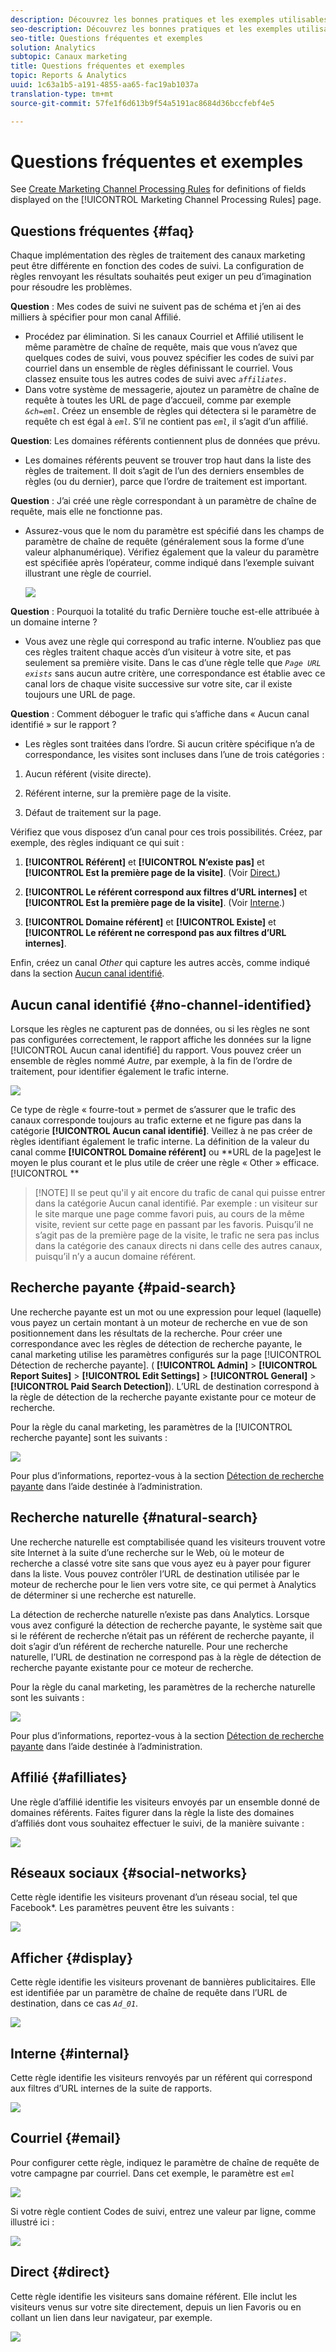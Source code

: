 ```yaml
---
description: Découvrez les bonnes pratiques et les exemples utilisables pour renseigner les différentes règles que vous pouvez configurer pour vos canaux marketing.
seo-description: Découvrez les bonnes pratiques et les exemples utilisables pour renseigner les différentes règles que vous pouvez configurer pour vos canaux marketing.
seo-title: Questions fréquentes et exemples
solution: Analytics
subtopic: Canaux marketing
title: Questions fréquentes et exemples
topic: Reports & Analytics
uuid: 1c63a1b5-a191-4855-aa65-fac19ab1037a
translation-type: tm+mt
source-git-commit: 57fe1f6d613b9f54a5191ac8684d36bccfebf4e5

---
```



# Questions fréquentes et exemples

<!--
Read about best practices and examples of how to populate various rules you can set up for your marketing channels.

* [Frequently Asked Questions](/help/components/c-marketing-channels/c-faq.md#section_E490CEAF0E76422C91D34D8A80A0C573) 
* [No Channel Identified](/help/components/c-marketing-channels/c-faq.md##no-channel-identified) 
* [Paid Search](/help/components/c-marketing-channels/c-faq.md#section_E934BFE182E4404A93FE07AFEAE64DC1) 
* [Natural Search](/help/components/c-marketing-channels/c-faq.md#section_A4C6B8F0360449BE94F0128FF7C71386) 
* [Affiliates](/help/components/c-marketing-channels/c-faq.md#section_8D142C7074CD4DEC87DF55B691107622) 
* [Social Networks](/help/components/c-marketing-channels/c-faq.md#section_492B72A3B261479D9C84F631E90C03D8) 
* [Display](/help/components/c-marketing-channels/c-faq.md#section_4FD846B89FCE4ECFB7781BD02874A1AB) 
* [Internal](/help/components/c-marketing-channels/c-faq.md#section_179A2BE5C8E24719A9E5C0DC09AF0947) 
* [Email](/help/components/c-marketing-channels/c-faq.md#section_4A927BE947B748E39595F4525B7280DE) 
* [Direct](/help/components/c-marketing-channels/c-faq.md#section_D0A1DD9D5EEF4A05A1CC81F9EADC074A)
-->

See [Create Marketing Channel Processing Rules](/help/components/c-marketing-channels/t-rules.md) for definitions of fields displayed on the [!UICONTROL Marketing Channel Processing Rules] page.

## Questions fréquentes {#faq}

Chaque implémentation des règles de traitement des canaux marketing peut être différente en fonction des codes de suivi. La configuration de règles renvoyant les résultats souhaités peut exiger un peu d’imagination pour résoudre les problèmes.

**Question** : Mes codes de suivi ne suivent pas de schéma et j’en ai des milliers à spécifier pour mon canal Affilié.

*  Procédez par élimination. Si les canaux Courriel et Affilié utilisent le même paramètre de chaîne de requête, mais que vous n’avez que quelques codes de suivi, vous pouvez spécifier les codes de suivi par courriel dans un ensemble de règles définissant le courriel. Vous classez ensuite tous les autres codes de suivi avec *`affiliates.`*
* Dans votre système de messagerie, ajoutez un paramètre de chaîne de requête à toutes les URL de page d’accueil, comme par exemple *`&ch=eml`*. Créez un ensemble de règles qui détectera si le paramètre de requête ch est égal à *`eml`*. S’il ne contient pas *`eml`*, il s’agit d’un affilié.

**Question**: Les domaines référents contiennent plus de données que prévu.

* Les domaines référents peuvent se trouver trop haut dans la liste des règles de traitement. Il doit s’agit de l’un des derniers ensembles de règles (ou du dernier), parce que l’ordre de traitement est important.

**Question** : J’ai créé une règle correspondant à un paramètre de chaîne de requête, mais elle ne fonctionne pas.

* Assurez-vous que le nom du paramètre est spécifié dans les champs de paramètre de chaîne de requête (généralement sous la forme d’une valeur alphanumérique). Vérifiez également que la valeur du paramètre est spécifiée après l’opérateur, comme indiqué dans l’exemple suivant illustrant une règle de courriel.

   ![](assets/example_email.png)

**Question** : Pourquoi la totalité du trafic Dernière touche est-elle attribuée à un domaine interne ?

*  Vous avez une règle qui correspond au trafic interne. N’oubliez pas que ces règles traitent chaque accès d’un visiteur à votre site, et pas seulement sa première visite. Dans le cas d’une règle telle que *`Page URL exists`* sans aucun autre critère, une correspondance est établie avec ce canal lors de chaque visite successive sur votre site, car il existe toujours une URL de page.

**Question** : Comment déboguer le trafic qui s’affiche dans « Aucun canal identifié » sur le rapport ?

*  Les règles sont traitées dans l’ordre. Si aucun critère spécifique n’a de correspondance, les visites sont incluses dans l’une de trois catégories :

1. Aucun référent (visite directe).

2. Référent interne, sur la première page de la visite.

3. Défaut de traitement sur la page.

Vérifiez que vous disposez d’un canal pour ces trois possibilités. Créez, par exemple, des règles indiquant ce qui suit :

1. **[!UICONTROL Référent]** et **[!UICONTROL N’existe pas]** et **[!UICONTROL Est la première page de la visite]**. (Voir [Direct.](/help/components/c-marketing-channels/c-faq.md))

2. **[!UICONTROL Le référent correspond aux filtres d’URL internes]** et **[!UICONTROL Est la première page de la visite]**. (Voir [Interne](/help/components/c-marketing-channels/c-faq.md).)

3. **[!UICONTROL Domaine référent]** et **[!UICONTROL Existe]** et **[!UICONTROL Le référent ne correspond pas aux filtres d’URL internes]**.

Enfin, créez un canal *Other* qui capture les autres accès, comme indiqué dans la section [Aucun canal identifié](/help/components/c-marketing-channels/c-faq.md#no-channel-identified).

## Aucun canal identifié {#no-channel-identified}

Lorsque les règles ne capturent pas de données, ou si les règles ne sont pas configurées correctement, le rapport affiche les données sur la ligne [!UICONTROL Aucun canal identifié] du rapport. Vous pouvez créer un ensemble de règles nommé *Autre*, par exemple, à la fin de l’ordre de traitement, pour identifier également le trafic interne.

![](assets/example_other.png)

Ce type de règle « fourre-tout » permet de s’assurer que le trafic des canaux corresponde toujours au trafic externe et ne figure pas dans la catégorie **[!UICONTROL Aucun canal identifié]**. Veillez à ne pas créer de règles identifiant également le trafic interne. La définition de la valeur du canal comme **[!UICONTROL Domaine référent]** ou **URL de la page]est le moyen le plus courant et le plus utile de créer une règle « Other » efficace.[!UICONTROL **

> [!NOTE] Il se peut qu'il y ait encore du trafic de canal qui puisse entrer dans la catégorie Aucun canal identifié. Par exemple : un visiteur sur le site marque une page comme favori puis, au cours de la même visite, revient sur cette page en passant par les favoris. Puisqu’il ne s’agit pas de la première page de la visite, le trafic ne sera pas inclus dans la catégorie des canaux directs ni dans celle des autres canaux, puisqu’il n’y a aucun domaine référent.

## Recherche payante {#paid-search}

Une recherche payante est un mot ou une expression pour lequel (laquelle) vous payez un certain montant à un moteur de recherche en vue de son positionnement dans les résultats de la recherche. Pour créer une correspondance avec les règles de détection de recherche payante, le canal marketing utilise les paramètres configurés sur la page [!UICONTROL Détection de recherche payante]. ( **[!UICONTROL Admin]** &gt; **[!UICONTROL Report Suites]** &gt; **[!UICONTROL Edit Settings]** &gt; **[!UICONTROL General]** &gt; **[!UICONTROL Paid Search Detection]**). L’URL de destination correspond à la règle de détection de la recherche payante existante pour ce moteur de recherche.

Pour la règle du canal marketing, les paramètres de la [!UICONTROL recherche payante] sont les suivants :

![](assets/example_paid_search.png)

Pour plus d’informations, reportez-vous à la section [Détection de recherche payante](https://marketing.adobe.com/resources/help/en_US/reference/paid_search_detection.html) dans l’aide destinée à l’administration.

## Recherche naturelle {#natural-search}

Une recherche naturelle est comptabilisée quand les visiteurs trouvent votre site Internet à la suite d’une recherche sur le Web, où le moteur de recherche a classé votre site sans que vous ayez eu à payer pour figurer dans la liste. Vous pouvez contrôler l’URL de destination utilisée par le moteur de recherche pour le lien vers votre site, ce qui permet à Analytics de déterminer si une recherche est naturelle. 

La détection de recherche naturelle n’existe pas dans Analytics. Lorsque vous avez configuré la détection de recherche payante, le système sait que si le référent de recherche n’était pas un référent de recherche payante, il doit s’agir d’un référent de recherche naturelle. Pour une recherche naturelle, l’URL de destination ne correspond pas à la règle de détection de recherche payante existante pour ce moteur de recherche.

Pour la règle du canal marketing, les paramètres de la recherche naturelle sont les suivants :

![](assets/example_natural_search.png)

Pour plus d’informations, reportez-vous à la section [Détection de recherche payante](https://marketing.adobe.com/resources/help/en_US/reference/paid_search_detection.html) dans l’aide destinée à l’administration.

## Affilié {#afilliates}

Une règle d’affilié identifie les visiteurs envoyés par un ensemble donné de domaines référents. Faites figurer dans la règle la liste des domaines d’affiliés dont vous souhaitez effectuer le suivi, de la manière suivante :

![](assets/example_affiliates.png)

## Réseaux sociaux {#social-networks}

Cette règle identifie les visiteurs provenant d’un réseau social, tel que Facebook*. Les paramètres peuvent être les suivants :

![](assets/example_social.png)

## Afficher {#display}

Cette règle identifie les visiteurs provenant de bannières publicitaires. Elle est identifiée par un paramètre de chaîne de requête dans l’URL de destination, dans ce cas *`Ad_01`*.

![](assets/example_display.png)

## Interne {#internal}

Cette règle identifie les visiteurs renvoyés par un référent qui correspond aux filtres d’URL internes de la suite de rapports.

![](assets/example_internal.png)

## Courriel {#email}

Pour configurer cette règle, indiquez le paramètre de chaîne de requête de votre campagne par courriel. Dans cet exemple, le paramètre est *`eml`*

![](assets/example_email.png)

Si votre règle contient Codes de suivi, entrez une valeur par ligne, comme illustré ici :

![](assets/tracking_code.png)

## Direct {#direct}

Cette règle identifie les visiteurs sans domaine référent. Elle inclut les visiteurs venus sur votre site directement, depuis un lien Favoris ou en collant un lien dans leur navigateur, par exemple.

![](assets/example_direct.png)

